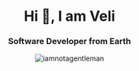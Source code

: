 <h1 align="center"> Hi 👋, I am Veli</h1>
<h3 align="center">Software Developer from Earth</h3>
<p align="center">
<img src="https://github-readme-stats.vercel.app/api?username=iamnotagentleman&bg_color=30,e96443,904e95&title_color=fff&text_color=fff"" alt="iamnotagentleman" />
</p>
